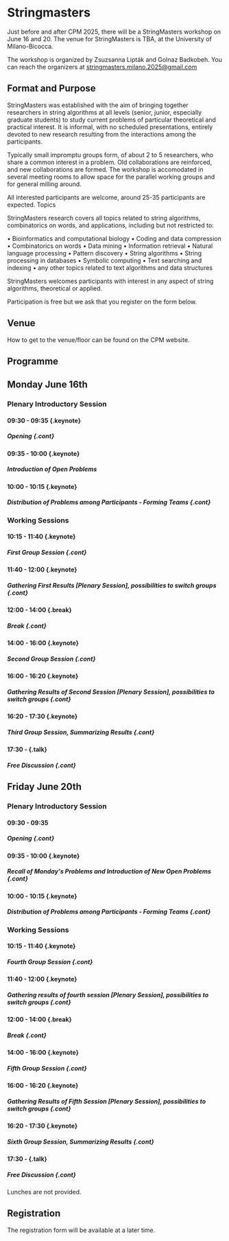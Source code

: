 <style type="text/css">
tbody { width:100%;background-color:#ddeeff;border-collapse:collapse; }
table { width:100%;background-color:#ddeeff;border-collapse:collapse; }
th { background-color:#ddeeff;color:white;width:50%;padding:1px;border:2px solid #ddeeff; }
td { padding:0px;border:2px solid #ddeeff; }
td { background-color: #c7fdb5; }
.table--bg--red {
	background-color: #ffcfdc;
}
.table--bg--yellow {
	background-color: #ffffc2;
}
.table--bg--green {
	background-color: #c7fdb5;
}
.keynote {
    background-color: #ffffc2;
    padding: 5px;
    max-width: 10%;
    border: 1px solid #000;
    border-radius: 11px;
    display: inline
}
.talk {
    background-color: #c7fdb5;
    padding: 5px;
    max-width: 10%;
    border: 1px solid #000;
    border-radius: 11px;
    display: inline
}
.break {
    background-color: #ffcfdc;
    padding: 5px;
    max-width: 10%;
    border: 1px solid #000;
    border-radius: 11px;
    display: inline
}
.cont {
    display: inline;
    margin-top: -40px;

}
</style>


# Stringmasters

Just before and after CPM 2025, there will be a StringMasters workshop on June 16 and 20. 
The venue for StringMasters is TBA, at the University of Milano-Bicocca.

The workshop is organized by Zsuzsanna Lipták and Golnaz Badkobeh. 
You can reach the organizers at stringmasters.milano.2025@gmail.com

## Format and Purpose

StringMasters was established with the aim of bringing together researchers in string algorithms at all levels (senior, junior, especially graduate students) to study current problems of particular theoretical and practical interest. It is informal, with no scheduled presentations, entirely devoted to new research resulting from the interactions among the participants.

Typically small impromptu groups form, of about 2 to 5 researchers, who share a common interest in a problem. Old collaborations are reinforced, and new collaborations are formed. The workshop is accomodated in several meeting rooms to allow space for the parallel working groups and for general milling around.

All interested participants are welcome, around 25-35 participants are expected.
Topics

StringMasters research covers all topics related to string algorithms,
combinatorics on words, and applications, including but not restricted to:

  • Bioinformatics and computational biology
  • Coding and data compression
  • Combinatorics on words
  • Data mining
  • Information retrieval
  • Natural language processing
  • Pattern discovery
  • String algorithms
  • String processing in databases
  • Symbolic computing
  • Text searching and indexing
  • any other topics related to text algorithms and data structures


StringMasters welcomes participants with interest in any aspect of string algorithms, theoretical or applied.

Participation is free but we ask that you register on the form below.

## Venue

How to get to the venue/floor can be found on the CPM website.

## Programme

## Monday June 16th

### Plenary Introductory Session

#### 09:30 - 09:35 {.keynote}
##### Opening {.cont}

#### 09:35 - 10:00 {.keynote}
##### Introduction of Open Problems 

#### 10:00 - 10:15 {.keynote}
##### Distribution of Problems among Participants - Forming Teams {.cont}

### Working Sessions

#### 10:15 - 11:40 {.keynote}
##### First Group Session {.cont}

#### 11:40 - 12:00 {.keynote}
##### Gathering First Results [Plenary Session], possibilities to switch groups {.cont}

#### 12:00 - 14:00 {.break}  
##### Break {.cont}

#### 14:00 - 16:00 {.keynote}
##### Second Group Session {.cont}

#### 16:00 - 16:20 {.keynote}
##### Gathering Results of Second Session [Plenary Session], possibilities to switch groups {.cont}

#### 16:20 - 17:30 {.keynote}
##### Third Group Session, Summarizing Results {.cont}

#### 17:30 -  {.talk}
##### Free Discussion {.cont}


## Friday June 20th

### Plenary Introductory Session

#### 09:30 - 09:35
##### Opening {.cont}

#### 09:35 - 10:00 {.keynote}
##### Recall of Monday's Problems and Introduction of New Open Problems {.cont}

#### 10:00 - 10:15 {.keynote}
##### Distribution of Problems among Participants - Forming Teams  {.cont}

### Working Sessions

#### 10:15 - 11:40 {.keynote}
##### Fourth Group Session {.cont}

#### 11:40 - 12:00 {.keynote}
##### Gathering results of fourth session [Plenary Session], possibilities to switch groups {.cont}

#### 12:00 - 14:00 {.break}  
##### Break {.cont}

#### 14:00 - 16:00 {.keynote}
##### Fifth  Group Session {.cont}

#### 16:00 - 16:20 {.keynote}
##### Gathering Results of Fifth  Session [Plenary Session], possibilities to switch groups {.cont}

#### 16:20 - 17:30 {.keynote}
##### Sixth Group Session, Summarizing Results {.cont}

#### 17:30 -  {.talk}
##### Free Discussion {.cont}



Lunches are not provided.

## Registration

The registration form will be available at a later time.
